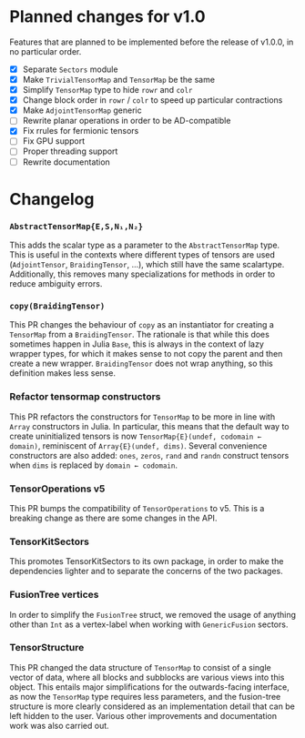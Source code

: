 # Planned changes for v1.0

Features that are planned to be implemented before the release of v1.0.0, in no particular order.

- [x] Separate `Sectors` module
- [x] Make `TrivialTensorMap` and `TensorMap` be the same
- [x] Simplify `TensorMap` type to hide `rowr` and `colr`
- [x] Change block order in `rowr` / `colr` to speed up particular contractions
- [x] Make `AdjointTensorMap` generic
- [ ] Rewrite planar operations in order to be AD-compatible
- [x] Fix rrules for fermionic tensors
- [ ] Fix GPU support
- [ ] Proper threading support
- [ ] Rewrite documentation

# Changelog

### `AbstractTensorMap{E,S,N₁,N₂}`

This adds the scalar type as a parameter to the `AbstractTensorMap` type. This is useful in
the contexts where different types of tensors are used (`AdjointTensor`, `BraidingTensor`,
...), which still have the same scalartype. Additionally, this removes many specializations
for methods in order to reduce ambiguity errors.

### `copy(BraidingTensor)`

This PR changes the behaviour of `copy` as an instantiator for creating a `TensorMap` from a
`BraidingTensor`. The rationale is that while this does sometimes happen in Julia `Base`,
this is always in the context of lazy wrapper types, for which it makes sense to not copy
the parent and then create a new wrapper. `BraidingTensor` does not wrap anything, so this
definition makes less sense.

### Refactor tensormap constructors

This PR refactors the constructors for `TensorMap` to be more in line with `Array`
constructors in Julia. In particular, this means that the default way to create
uninitialized tensors is now `TensorMap{E}(undef, codomain ← domain)`, reminiscent of
`Array{E}(undef, dims)`. Several convenience constructors are also added: `ones`, `zeros`,
`rand` and `randn` construct tensors when `dims` is replaced by `domain ← codomain`.

### TensorOperations v5

This PR bumps the compatibility of `TensorOperations` to v5. This is a breaking change
as there are some changes in the API.

### TensorKitSectors

This promotes TensorKitSectors to its own package, in order to make the dependencies
lighter and to separate the concerns of the two packages.

### FusionTree vertices

In order to simplify the `FusionTree` struct, we removed the usage of anything other than
`Int` as a vertex-label when working with `GenericFusion` sectors.

### TensorStructure

This PR changed the data structure of `TensorMap` to consist of a single vector of data,
where all blocks and subblocks are various views into this object. This entails major
simplifications for the outwards-facing interface, as now the `TensorMap` type requires less
parameters, and the fusion-tree structure is more clearly considered as an implementation
detail that can be left hidden to the user. Various other improvements and documentation
work was also carried out.